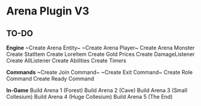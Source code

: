 # Arena Plugin V3

## TO-DO

**Engine**
~Create Arena Entity~
~Create Arena Player~
Create Arena Monster
Create StatItem
Create LoreItem
Create Gold Prices
Create DamageListener
Create AllListener
Create Abilities
Create Timers

**Commands**
~Create Join Command~
~Create Exit Command~
Create Role Command
Create Ready Command

**In-Game**
Build Arena 1 (Forest)
Build Arena 2 (Cave)
Build Arena 3 (Small Collesium)
Build Arena 4 (Huge Collesium)
Build Arena 5 (The End)

